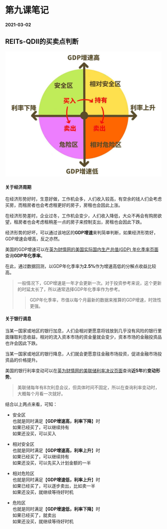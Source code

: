 # 第九课笔记

#### 2021-03-02

## REITs-QDII的买卖点判断

![REITs-QDII投资时钟](/ichangtou/fund/others/Resources/img0001.jpg)

#### 关于经济周期

在经济形势好时，生意好做，工作机会多，人们收入较高，有空余的钱人们会考虑买房，而租房者也会考虑租更好的房子，房租也会因此上涨。

在经济形势差时，企业过冬，工作机会变少，人们收入降低，大众不再会有购房欲望，租房者也会考虑租稍差一点的房子来控制支出，房租也会因此下跌。

经济形势的好坏，可以通过该地区的**GDP增速**来判简单判断，如果经济形势好，GDP增速会增高，反之亦然。

美国的GDP增速可以在[英为财情网的美国实际国内生产总值(GDP) 年化季率页面](https://cn.investing.com/economic-calendar/gdp-375)查询**GDP年化季率**。

在此，通过数据回测，以GDP年化季率为<strong>2.5%</strong>作为增速高低的分解点收益比较高。

> 一般情况下，GDP增速是一年才会更新一次。对于投资参考来说，这个更新的时延太长了，所以通常选择GDP年化季率作为参考。
>
> > GDP年化季率，市值以每个月最新的数据来推算的GDP增速，时效性更强。

#### 关于银行调息

当某一国家或地区的银行加息，人们会相对更愿意将钱放到几乎没有风险的银行里面赚取利息收益，相对的流入资本市场的资金量就会变少，资本市场的金融投资品也许会因此下跌。

当某一国家或地区的银行降息，人们就会更愿意往金融市场投资，促进金融市场投资品的价格提升。

美国的银行利率变动可以在[英为财情网的美联储利率决议页面](https://cn.investing.com/economic-calendar/interest-rate-decision-168)查询**近5年**的**变动形势**。

> 美联储每年有8次利息会议，但具体时间不固定，所以在查询利率变动时，大概每个月看一次就好。

结合以上两点来看，可知：

+ 安全区<br/>也就是同时满足【**GDP增速高，利率下降**】时<br/>如果已经买了，可以继续持有<br/>如果还没买，可以买入

+ 相对安全区<br/>也就是同时满足【**GDP增速高，利率上升**】时<br/>如果已经买了，可以继续持有<br/>如果还没买，可以先买入计划金额的一半

+ 相对危险区<br/>也就是同时满足【**GDP增速低，利率上升**】时<br/>如果已经买了，可以逐步卖出，比如卖一半<br/>如果还没买，就继续等待好时机

+ 危险区<br/>也就是同时满足【**GDP增速低，利率下降**】时<br/>如果已经买了，就卖出<br/>如果还没买，就继续等待好时机
